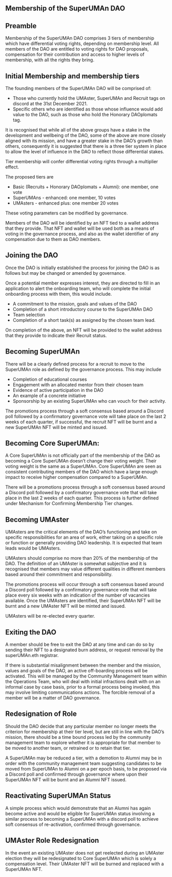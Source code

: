 ## Membership of the SuperUMAn DAO

## Preamble
Membership of the SuperUMAn DAO comprises 3 tiers of membership which have differential voting rights, depending on membership level. All members of the DAO are entitled to voting rights for DAO proposals, compensation for their contribution and access to higher levels of membership, with all the rights they bring.

## Initial Membership and membership tiers
The founding members of the SuperUMAn DAO will be comprised of: 
- Those who currently hold the UMAster, SuperUMAn and Recruit tags on discord at the 31st December 2021. 
- Specific others who are identified as those whose influence would add value to the DAO, such as those who hold the Honorary DAOplomats tag. 

It is recognised that while all of the above groups have a stake in the development and wellbeing of the DAO, some of the above are more closely aligned with its mission, and have a greater stake in the DAO’s growth than others, consequently it is suggested that there is a three tier system in place to allow the level of influence in the DAO to reflect those differential stakes. 

Tier membership will confer differential voting rights through a multiplier effect.

The proposed tiers are 
- Basic (Recruits + Honorary DAOplomats + Alumni): one member, one vote
- SuperUMAns - enhanced: one member, 10 votes
- UMAsters - enhanced plus: one member 20 votes

These voting parameters can be modified by governance.

Members of the DAO will be identified by an NFT tied to a wallet address that they provide. That NFT and wallet will be used both as a means of voting in the governance process, and also as the wallet identifier of any compensation due to them as DAO members.

## Joining the DAO
Once the DAO is initially established the process for joining the DAO is as follows but may be changed or amended by governance. 

Once a potential member expresses interest, they are directed to fill in an application to alert the onboarding team, who will complete the initial onboarding process with them, this would include.

- A commitment to the mission, goals and values of the DAO
- Completion of a short introductory course to the SuperUMAn DAO
- Team selection
- Completion of a short task(s) as assigned by the chosen team lead.

On completion of the above, an NFT will be provided to the wallet address that they provide to indicate their Recruit status.

## Becoming SuperUMAn
There will be a clearly defined process for a recruit to move to the SuperUMAn role as defined by the governance process. This may include
- Completion of educational courses
- Engagement with an allocated mentor from their chosen team
- Evidence of active participation in the DAO 
- An example of a concrete initiative 
- Sponsorship by an existing SuperUMAn who can vouch for their activity.

The promotions process through a soft consensus based around a Discord poll followed by a confirmatory governance vote will take place on the last 2 weeks of each quarter, if successful, the recruit NFT will be burnt and a new SuperUMAn NFT will be minted and issued.

## Becoming Core SuperUMAn:
A Core SuperUMAn is not officially part of the membership of the DAO as becoming a Core SuperUMAn doesn’t change their voting weight. Their voting weight is the same as a SuperUMAn. Core SuperUMAn are seen as consistent contributing members of the DAO which have a large enough impact to receive higher compensation compared to a SuperUMAn.

There will be a promotions process through a soft consensus based around a Discord poll followed by a confirmatory governance vote that will take place in the last 2 weeks of each quarter. This process is further defined under Mechanism for Confirming Membership Tier changes.

## Becoming UMAster
UMAsters are the critical elements of the DAO’s functioning and take on specific responsibilities for an area of work, either taking on a specific role or function or generally providing DAO leadership. It is expected that team leads would be UMAsters.

UMAsters should comprise no more than 20% of the membership of the DAO. The definition of an UMAster is somewhat subjective and it is recognised that members may value different qualities in different members based around their commitment and responsibility.

The promotions process will occur through a soft consensus based around a Discord poll followed by a confirmatory governance vote that will take place every six weeks with an indication of the number of vacancies available. Once the UMAsters are identified, their SuperUMAn NFT will be burnt and a new UMAster NFT will be minted and issued.

UMAsters will be re-elected every quarter.


## Exiting the DAO
A member should be free to exit the DAO at any time and can do so by sending their NFT to a designated burn address, or request removal by the superUMAn.eth registrar. 

If there is substantial misalignment between the member and the mission, values and goals of the DAO, an active off-boarding process will be activated. This will be managed by the Community Management team within the Operations Team, who will deal with initial infractions dealt with on an informal case by case basis, prior to a formal process being invoked, this may involve limiting communications actions. The forcible removal of a member will be a matter of DAO governance.


## Redesignation of Role
Should the DAO decide that any particular member no longer meets the criterion for membership at their tier level, but are still in line with the DAO’s mission, there should be a time bound process led by the community management team to explore whether it is appropriate for that member to be moved to another team, or retrained or to retain that tier. 

A SuperUMAn may be reduced a tier, with a demotion to Alumni may be in order with the community management team suggesting candidates to be moved from SuperUMAn to Alumni on a per epoch basis, to be proposed via a Discord poll and confirmed through governance where upon their SuperUMAn NFT will be burnt and an Alumni NFT issued.

## Reactivating SuperUMAn Status
A simple process which would demonstrate that an Alumni has again become active and would be eligible for SuperUMAn status involving a similar process to becoming a SuperUMAn with a discord poll to achieve soft consensus of re-activation, confirmed through governance.

## UMAster Role Redesignation
In the event an existing UMAster does not get reelected during an UMAster election they will be redesignated to Core SuperUMAn which is solely a compensation level. Their UMAster NFT will be burned and replaced with a SuperUMAn NFT.


